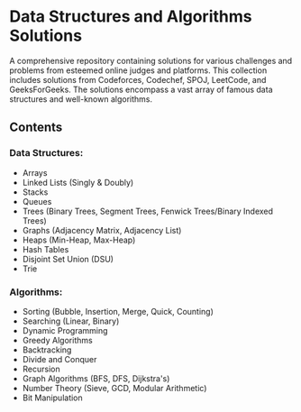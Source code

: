 # Data Structures and Algorithms Solutions

A comprehensive repository containing solutions for various challenges and problems from esteemed online judges and platforms. This collection includes solutions from Codeforces, Codechef, SPOJ, LeetCode, and GeeksForGeeks. The solutions encompass a vast array of famous data structures and well-known algorithms.

## Contents

### **Data Structures**:
- Arrays
- Linked Lists (Singly & Doubly)
- Stacks
- Queues
- Trees (Binary Trees, Segment Trees, Fenwick Trees/Binary Indexed Trees)
- Graphs (Adjacency Matrix, Adjacency List)
- Heaps (Min-Heap, Max-Heap)
- Hash Tables
- Disjoint Set Union (DSU)
- Trie

### **Algorithms**:
- Sorting (Bubble, Insertion, Merge, Quick, Counting)
- Searching (Linear, Binary)
- Dynamic Programming
- Greedy Algorithms
- Backtracking
- Divide and Conquer
- Recursion
- Graph Algorithms (BFS, DFS, Dijkstra's)
- Number Theory (Sieve, GCD, Modular Arithmetic)
- Bit Manipulation
